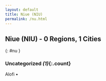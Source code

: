 ```yaml
---
layout: default
title: Niue (NIU)
permalink: /nu.html
---
```



## Niue (NIU) - 0 Regions, 1 Cities
{: #nu }





### Uncategorized _(1)_{:.count}


Alofi  •


 
